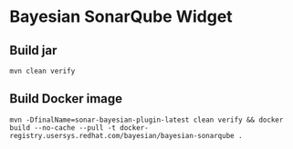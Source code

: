 # Bayesian SonarQube Widget


## Build jar

```
mvn clean verify
```

## Build Docker image

```
mvn -DfinalName=sonar-bayesian-plugin-latest clean verify && docker build --no-cache --pull -t docker-registry.usersys.redhat.com/bayesian/bayesian-sonarqube .
```
